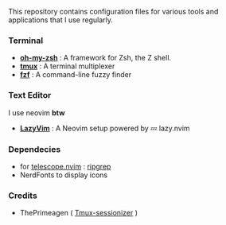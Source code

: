 This repository contains configuration files for various tools and applications that I use regularly.

### Terminal 
- **[oh-my-zsh](https://github.com/ohmyzsh/ohmyzsh/)** : A framework for Zsh, the Z shell.
- **[tmux](https://github.com/tmux/tmux/)** : A terminal multiplexer
- **[fzf](https://github.com/junegunn/fzf)** : A command-line fuzzy finder

### Text Editor 
I use neovim **btw**
- **[LazyVim](https://www.lazyvim.org/)** : A Neovim setup powered by 💤 lazy.nvim 

### Dependecies 
- for [telescope.nvim](https://github.com/nvim-telescope/telescope.nvim) : [ripgrep](https://github.com/BurntSushi/ripgrep)
- NerdFonts to display icons

### Credits
- ThePrimeagen ( [Tmux-sessionizer](https://github.com/ThePrimeagen/.dotfiles/blob/master/bin/.local/scripts/tmux-sessionizer) )
